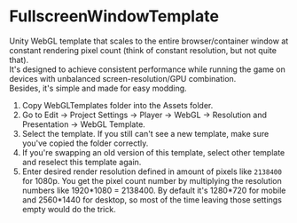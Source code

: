 # FullscreenWindowTemplate    
Unity WebGL template that scales to the entire browser/container window at constant rendering pixel count (think of constant resolution, but not quite that).  
It's designed to achieve consistent performance while running the game on devices with unbalanced screen-resolution/GPU combination.  
Besides, it's simple and made for easy modding.  
  
1. Copy WebGLTemplates folder into the Assets folder.  
2. Go to Edit -> Project Settings -> Player -> WebGL -> Resolution and Presentation -> WebGL Template.  
3. Select the template. If you still can't see a new template, make sure you've copied the folder correctly.
4. If you're swapping an old version of this template, select other template and reselect this template again.  
5. Enter desired render resolution defined in amount of pixels like `2138400` for 1080p. You get the pixel count number by multiplying the resolution numbers like 1920\*1080 = 2138400. By default it's 1280\*720 for mobile and 2560\*1440 for desktop, so most of the time leaving those settings empty would do the trick.
